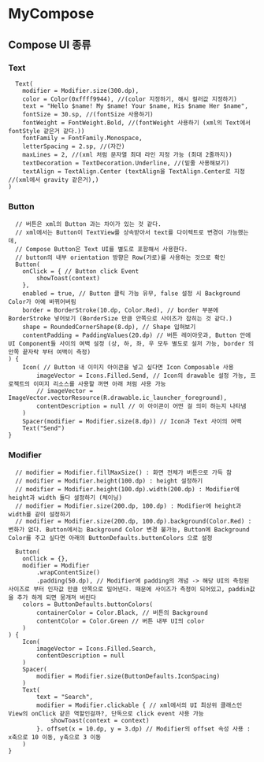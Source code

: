 # MyCompose
## Compose UI 종류
### Text
      Text(
        modifier = Modifier.size(300.dp),
        color = Color(0xffff9944), //(color 지정하기, 해시 컬러값 지정하기)
        text = "Hello $name! My $name! Your $name, His $name Her $name",
        fontSize = 30.sp, //(fontSize 사용하기)
        fontWeight = FontWeight.Bold, //(fontWeight 사용하기 (xml의 Text에서 fontStyle 같은거 같다.))
        fontFamily = FontFamily.Monospace,
        letterSpacing = 2.sp, //(자간)
        maxLines = 2, //(xml 처럼 문자열 최대 라인 지정 가능 (최대 2줄까지))
        textDecoration = TextDecoration.Underline, //(밑줄 사용해보기)
        textAlign = TextAlign.Center (textAlign을 TextAlign.Center로 지정 //(xml에서 gravity 같은거),)
    )

### Button
      // 버튼은 xml의 Button 과는 차이가 있는 것 같다.
      // xml에서는 Button이 TextView를 상속받아서 text를 다이렉트로 변경이 가능했는데,
      // Compose Button은 Text UI를 별도로 포함해서 사용한다.
      // button의 내부 orientation 방향은 Row(가로)를 사용하는 것으로 확인
      Button(
        onClick = { // Button click Event
            showToast(context)
        },
        enabled = true, // Button 클릭 가능 유무, false 설정 시 Background Color가 아예 바뀌어버림
        border = BorderStroke(10.dp, Color.Red), // border 부분에 BorderStroke 넣어보기 (BorderSize 만큼 안쪽으로 사이즈가 잡히는 것 같다.)
        shape = RoundedCornerShape(8.dp), // Shape 입혀보기
        contentPadding = PaddingValues(20.dp) // 버튼 레이아웃과, Button 안에 UI Component들 사이의 여백 설정 (상, 하, 좌, 우 모두 별도로 설저 가능, border 의 안쪽 끝자락 부터 여백이 측정)
    ) {
        Icon( // Button 내 이미지 아이콘을 넣고 싶다면 Icon Composable 사용
            imageVector = Icons.Filled.Send, // Icon의 drawable 설정 가능, 프로젝트의 이미지 리소스를 사용할 꺼면 아래 처럼 사용 가능
            // imageVector = ImageVector.vectorResource(R.drawable.ic_launcher_foreground),
            contentDescription = null // 이 아이콘이 어떤 걸 의미 하는지 나타냄
        )
        Spacer(modifier = Modifier.size(8.dp)) // Icon과 Text 사이의 여백
        Text("Send")
    }

### Modifier
      // modifier = Modifier.fillMaxSize() : 화면 전체가 버튼으로 가득 참
      // modifier = Modifier.height(100.dp) : height 설정하기
      // modifier = Modifier.height(100.dp).width(200.dp) : Modifier에 height과 width 둘다 설정하기 (체이닝)
      // modifier = Modifier.size(200.dp, 100.dp) : Modifier에 height과 width를 같이 설정하기
      // modifier = Modifier.size(200.dp, 100.dp).background(Color.Red) : 변화가 없다. Button에서는 Background Color 변경 불가능, Button에 Background Color를 주고 싶다면 아래의 ButtonDefaults.buttonColors 으로 설정
      
      Button(
        onClick = {},
        modifier = Modifier
            .wrapContentSize()
            .padding(50.dp), // Modifier에 padding의 개념 -> 해당 UI의 측정된 사이즈로 부터 인자값 만큼 안쪽으로 밀어낸다. 때문에 사이즈가 측정이 되어있고, paddin값을 추가 하게 되면 뭉개져 버린다
        colors = ButtonDefaults.buttonColors(
            containerColor = Color.Black, // 버튼의 Background
            contentColor = Color.Green // 버튼 내부 UI의 color
        )
    ) {
        Icon(
            imageVector = Icons.Filled.Search,
            contentDescription = null
        )
        Spacer(
            modifier = Modifier.size(ButtonDefaults.IconSpacing)
        )
        Text(
            text = "Search",
            modifier = Modifier.clickable { // xml에서의 UI 최상위 클래스인 View의 onClick 같은 역할인걸까?, 단독으로 click event 사용 가능
                showToast(context = context)
            }. offset(x = 10.dp, y = 3.dp) // Modifier의 offset 속성 사용 : x축으로 10 이동, y축으로 3 이동
        )
    }
